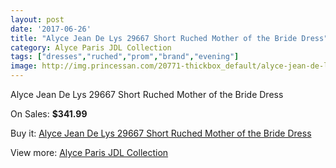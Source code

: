 ```yaml
---
layout: post
date: '2017-06-26'
title: "Alyce Jean De Lys 29667 Short Ruched Mother of the Bride Dress"
category: Alyce Paris JDL Collection
tags: ["dresses","ruched","prom","brand","evening"]
image: http://img.princessan.com/20771-thickbox_default/alyce-jean-de-lys-29667-short-ruched-mother-of-the-bride-dress.jpg
---
```

Alyce Jean De Lys 29667 Short Ruched Mother of the Bride Dress

On Sales: **$341.99**
<a href="https://www.princessan.com/en/alyce-paris-jdl-collection/9382-alyce-jean-de-lys-29667-short-ruched-mother-of-the-bride-dress.html"><amp-img layout="responsive" width="600" height="600" src="//img.princessan.com/20771-thickbox_default/alyce-jean-de-lys-29667-short-ruched-mother-of-the-bride-dress.jpg" alt="Alyce Jean De Lys 29667 Short Ruched Mother of the Bride Dress 0" /></a>

Buy it: [Alyce Jean De Lys 29667 Short Ruched Mother of the Bride Dress](https://www.princessan.com/en/alyce-paris-jdl-collection/9382-alyce-jean-de-lys-29667-short-ruched-mother-of-the-bride-dress.html "Alyce Jean De Lys 29667 Short Ruched Mother of the Bride Dress")

View more: [Alyce Paris JDL Collection](https://www.princessan.com/en/7-alyce-paris-jdl-collection "Alyce Paris JDL Collection")